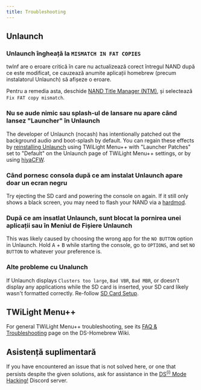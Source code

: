```yaml
---
title: Troubleshooting
---
```


## Unlaunch
### Unlaunch îngheață la `MISMATCH IN FAT COPIES`

twlnf are o eroare critică în care nu actualizează corect întregul NAND după ce este modificat, ce cauzează anumite aplicații homebrew (precum instalatorul Unlaunch) să afișeze o eroare.

Pentru a remedia asta, deschide [NAND Title Manager (NTM)](https://github.com/Epicpkmn11/NTM/releases), și selectează `Fix FAT copy mismatch`.

### Nu se aude nimic sau splash-ul de lansare nu apare când lansez "Launcher" în Unlaunch

The developer of Unlaunch (nocash) has intentionally patched out the background audio and boot-splash by default. You can regain these effects by [reinstalling Unlaunch](installing-unlaunch.html) using TWiLight Menu++ with "Launcher Patches" set to "Default" on the Unlaunch page of TWiLight Menu++ settings, or by using [hiyaCFW](https://wiki.ds-homebrew.com/hiyacfw/installing).

### Când pornesc consola după ce am instalat Unlaunch apare doar un ecran negru

Try ejecting the SD card and powering the console on again. If it still only shows a black screen, you may need to flash your NAND via a [hardmod](https://wiki.ds-homebrew.com/ds-index/hardmod).

### După ce am insatlat Unlaunch, sunt blocat la pornirea unei aplicații sau în Meniul de Fișiere Unlaunch

This was likely caused by choosing the wrong app for the `NO BUTTON` option in Unlaunch. Hold <kbd class="face">A</kbd> + <kbd class="face">B</kbd> while starting the console, go to `OPTIONS`, and set `NO BUTTON` to whatever your preference is.

### Alte probleme cu Unalunch

If Unlaunch displays `Clusters too large`, `Bad VBR`, `Bad MBR`, or doesn't display any applications while the SD card is inserted, your SD card likely wasn't formatted correctly. Re-follow [SD Card Setup](sd-card-setup.html).

## TWiLight Menu++

For general TWiLight Menu++ troubleshooting, see its [FAQ & Troubleshooting](https://wiki.ds-homebrew.com/twilightmenu/faq) page on the DS-Homebrew Wiki.

## Asistență suplimentară

If you have encountered an issue that is not solved here, or one that persists despite the given solutions, ask for assistance in the [DS<sup>(i)</sup> Mode Hacking!](https://discord.gg/fCzqcWteC4) Discord server.
